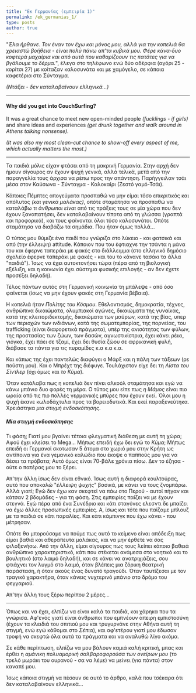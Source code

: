 ```yaml
---
title: "Εκ Γερμανίας (εμπειρία 1)"
permalink: /ek_germanias_1/
type: posts
author: true
---
```



"*Έλα ήρθανε. Τον έναν τον έχω και μόνος μου, αλλά για την κοπελιά θα χρειαστώ βοήθεια - είναι πολύ πάνω απ'τα κυβικά μου. Φέρε κάνα-δυο κοφτερά μαχαίρια και από αυτά που καθαρίζοουν τις πατάτες για να βγάλουμε το δέρμα.*",
έλεγα στο τηλέφωνο ενώ δύο αδέρφια (αγόρι 25 - κορίτσι 27) με κοίταζαν καλοσυνάτα και με χαμόγελο, σε κάποια καφετέρια στο Σύνταγμα.

*(Ντάξει - δεν καταλαβαίνουν ελληνικά...)*


----
#### Why did you get into CouchSurfing?
It was a great chance to meet new open-minded people *(fucklings - if girls)* and share ideas and experiences *(get drunk together and walk around in Athens talking nonsense)*.

*(It was also my most clean-cut chance to show-off every aspect of me, which actually matters the most.)*

----

Τα παιδιά μόλις είχαν φτάσει από τη μακρινή Γερμανία. Στην αρχή δεν ήμουν σίγουρος αν έχουν ψυχή γενικά, αλλά τελικά, μετά από την παραγγελία τους άρχισα να ρέπω προς την απάντηση. Παρήγγειλαν τσάι μέσα στον Καύσωνα - Σύνταγμα - Καλοκαίρι (Ζεστό γαμό-Τσάι).

Κάποιες Πέμπτες απογεύματα προσπαθώ να μην είμαι τόσο επικριτικός και απόλυτος *(και γενικά μαλάκας)*, οπότε σταμάτησα να προσπαθώ να καταλάβω *τι άνθρωποι είναι* από τις πράξεις τους σε μία χώρα που δεν έχουν ξαναπατήσει, δεν καταλαβαίνουν τίποτα από τη γλώσσα (γραπτά και προφορικά), και τους φαίνονται όλοι τόσο καλοσυνάτοι. Οπότε σταμάτησα να διαβάζω τα σημάδια. Που ήταν όμως πολλά...

Ο τύπος μου θύμιζε ένα παιδί που γνώριζα στο λύκειο - και φατσικά και από (την έλλειψη) attitude. Κάποιον που του έφτιαχνε την τσάντα η μάνα του και έφερνε ταπεράκι με φακές στο διάλλειμμα (στο ελληνικό δημόσιο σχολείο έφερνε ταπεράκι με φακές - και του το κάνανε τασάκι τα άλλα "παιδιά"). Ίσως να έχει αυτοκτονήσει τώρα (πέρα από τη βιολογική εξέλιξη, και η κοινωνία έχει σύστημα φυσικής επιλογής - αν δεν έχετε προσέξει δηλαδή).

Τέλος πάντων αυτός στη Γερμανική κοινωνία τη μπάλεψε - από όσο φαίνεται (ίσως να μην έχουν φακές στη Γερμανία βέβαια).

Η κοπελιά ήταν *Πολίτης του Κόσμου*. Εθελοντισμός, δημοκρατία, τέχνες, ανθρώπινα δικαιώματα, ολυμπιακοί αγώνες, δικαιώματα της γυναίκας, κατά της κλειτοριδεκτομής, δικαιώματα των μαύρων, κατά της βίας, υπερ των περιοχών των ινδιάνων, κατά της σωματεμπορίας, της πορνείας, του trafficking (είναι διαφορετικά πράγματα), υπέρ της ανισότητας των φύλων, της προστασίας των ζώων, των δασών, αγνωστικίστρια, έχει κάνει ρέικι, γιόγκα, έχει πάει σε τζαμί, έχει δει θυσία ζώου σε αφρικανική φυλή, διάβασε τα πάντα για τις πυραμίδες κ.α κ.α κ.α.

Και κάπως της έχει παντελώς διαφύγει ο Μάρξ και η πάλη των τάξεων (ρε πούστη μου). Και ο Μπρέχτ της διέφυγε. Τουλάχιστον είχε δει τη *Λίστα του Σίντλερ* (όχι όμως και *το Κύμα*).


Όταν κατάλαβα πως η κοπελιά δεν πίνει αλκοόλ σταμάτησα και εγώ να κάνω μπάνιο δυο φορές τη μέρα. Ο τύπος μου είπε πως *η Μάμος* είναι πιο ωραία από τις πιο πολλές γερμανικές μπύρες που έχουν εκεί. Όλοι μου η ψυχή έκανε κωλοδάχτυλα προς τα βορειοδυτικά. Και εκεί παραξενεύτηκα. Χρειάστηκα *μια στιγμή ενδοσκόπησης*.

##### Μία στιγμή ενδοσκόπησης

Τι φάση; Γιατί μου βγαίνει τέτοια φλεγματική διάθεση με αυτή τη χώρα; Αφού έχει κλείσει το Mega... Μήπως επειδή έχω δει εγώ το *Κύμα*; Μήπως επειδή οι Γερμανοί σκοτωσαν 5 άτομα στο χωριό μου στην Κρήτη ως αντίποινα για ένα γεμανικό καλώδιο που έκοψε ο παππούς μου για να δέσει τα πρόβατα; Αυτό όμως είναι 70-βάλε χρόνια πίσω. Δεν το έζησα - ούτε ο πατέρας μου το ξέρει.

Απ'την άλλη ίσως δεν είναι εθνικό. Ίσως αυτή η διαφορά κουλτούρας, αυτό που αποκαλώ "*έλλειψη ψυχής*" βασικά, με κάνει να τους ζνομπάρω. Αλλά γιατί; Εγώ δεν έχω καν σκεφτεί να πάω στο Περού - αυτοί πήγαν και κάτσαν 2 βδομάδες - για τη φάση. Στις εμπειρίες παίζει να με έχουν στεγνά. Εγώ πέρα από ένα Συνέδριο και κάτι σταγόνες ελεσντι δε μπαίζει να έχω άλλες προσωπικές εμπειρίες. Α, ίσως και τότε που παίζαμε μπλουζ με τα παιδιά σε κάτι παραλίες. Και κάτι κάμπινγκ που έχω κάνει - που μέτρησαν.

Οπότε θα μπορούσαμε να πούμε πως αυτό το κείμενο είναι απόδειξη πως είμαι βαθιά και αθεράπευτα μαλάκας, και να μην έρθετε να σας φιλοξενήσω. Από την άλλη, είμαι σίγουρος πως τους λείπει κάποιο βαθειά ανθρώπινο χαρακτηριστικό, κάτι που στέκεται ανάμεσα στο νοητικό και το βουλητικό (στο λαιμό δηλαδή), και σε κάνει να ανατριχιάζεις, σου φτιάχνει τον λυγμό στο λαιμό, όταν βλέπεις μια ζόρικη θεατρική παράσταση, ή όταν ακούς ένας δυνατό τραγούδι. Όταν ταυτίζεσαι με τον τραγικό χαρακτήρα, όταν κάνεις νυχτερινό μπάνιο στο δρόμο του φεγγαριού.

Απ'την άλλη τους ξέρω περίπου 2 μέρες...

----

Όπως και να έχει, ελπίζω να είναι καλά τα παιδιά, και χάρηκα που τα γνώρισα. Αφ'ενός γιατί είναι άνθρωποι που εμπνέουν άπειρη εμπιστοσύνη (έχουν τα κλειδιά του σπιτιού μου και τρυγυρνάνε στην Αθήνα αυτή τη στιγμή, ενώ εγώ κάθομαι στο *Σέπια*), και αφ'ετέρου γιατί μου έδωσαν τροφή να σκεφτώ όλα αυτά τα πράγματα και να αναλυθώ λίγο ακόμα.

Σε κάθε περίπτωση, ελπίζω να μου βάλουν καμιά καλή κριτική, μπας και έρθει η *αμάνικη πολυαμορική σαλβαροφορούσα των ονείρων μου* (το τρελό μωράκι του ουρανού - σα να λέμε) να μείνει (για πάντα) στον καναπέ μου.

Ίσως κάποια στιγμή να πέσουν σε αυτό το άρθρο, καλά που τσέκαρα ότι δεν καταλαβαίνουν ελληνικά...



